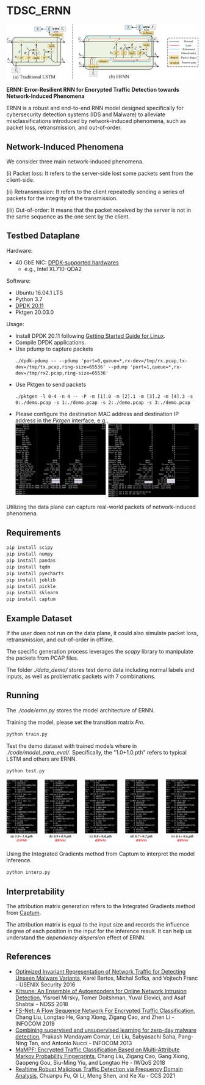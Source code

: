 # TDSC_ERNN

![avatar](./overview/ERNN.png)

**ERNN: Error-Resilient RNN for Encrypted Traffic Detection towards Network-Induced Phenomena**

ERNN is a robust and end-to-end RNN model designed specifically for cybersecurity detection systems (IDS and Malware) to alleviate misclassifications introduced by network-induced phenomena, such as packet loss, retransmission, and out-of-order.

## Network-Induced Phenomena
We consider three main network-induced phenomena.

(i)    Packet loss: It refers to the server-side lost some packets sent from the client-side.

(ii)   Retransmission: It refers to the client repeatedly sending a series of packets for the integrity of the transmission.

(iii)  Out-of-order: It means that the packet received by the server is not in the same sequence as the one sent by the client.

## Testbed Dataplane

Hardware:
- 40 GbE NIC: [DPDK-supported hardwares](https://core.dpdk.org/supported/)
  - e.g., Intel XL710-QDA2

Software:
- Ubuntu 16.04.1 LTS
- Python 3.7
- [DPDK 20.11](http://git.dpdk.org/dpdk-stable/tag/?h=v20.11)
- Pktgen 20.03.0

Usage:
- Install DPDK 20.11 following [Getting Started Guide for Linux](https://doc.dpdk.org/guides-20.11/linux_gsg/index.html).
- Compile DPDK applications.
- Use pdump to capture packets
	```
	./dpdk-pdump -- --pdump 'port=0,queue=*,rx-dev=/tmp/rx.pcap,tx-dev=/tmp/tx.pcap,ring-size=65536' --pdump 'port=1,queue=*,rx-dev=/tmp/rx2.pcap,ring-size=65536'
	```
- Use Pktgen to send packets
	```
	./pktgen -l 0-4 -n 4 -- -P -m [1].0 -m [2].1 -m [3].2 -m [4].3 -s 0:./demo.pcap -s 1:./demo.pcap -s 2:./demo.pcap -s 3:./demo.pcap
	```
- Please configure the destination MAC address and destination IP address in the *Pktgen* interface, e.g., 
![avatar](./overview/pktgen.png)

Utilizing the data plane can capture real-world packets of network-induced phenomena.

## Requirements

```bash
pip install scipy
pip install numpy
pip install pandas
pip install tqdm
pip install pyecharts
pip install joblib
pip install pickle
pip install sklearn
pip install captum
```

## Example Dataset

If the user does not run on the data plane, it could also simulate packet loss, retransmission, and out-of-order in offline.

The specific generation process leverages the *scapy* library to manipulate the packets from PCAP files. 

The folder *./data_demo/* stores test demo data including normal labels and inputs, as well as problematic packets with 7 combinations. 

## Running

The *./code/ernn.py* stores the model architecture of ERNN. 

Training the model, please set the transition matrix *Fm*. 

```bash
python train.py
```

Test the demo dataset with trained models where in *./code/model_para_eval/*. 
Specifically, the "1.0+1.0.pth" refers to typical LSTM and others are ERNN. 

```bash
python test.py
```
![avatar](./overview/test.png)

Using the Integrated Gradients method from Captum to interpret the model inference. 

```bash
python interp.py
```

## Interpretability

The attribution matrix generation refers to the Integrated Gradients method from [Captum](https://github.com/pytorch/captum). 

The attribution matrix is equal to the input size and records the influence degree of each position in the input for the inference result. It can help us understand the *dependency dispersion* effect of ERNN.

## References
- [Optimized Invariant Representation of Network Traffic for Detecting Unseen Malware Variants](https://www.usenix.org/conference/usenixsecurity16/technical-sessions/presentation/bartos), Karel Bartos, Michal Sofka, and Vojtech Franc - USENIX Security 2016
- [Kitsune: An Ensemble of Autoencoders for Online Network Intrusion Detection](https://arxiv.org/abs/1802.09089), Yisroel Mirsky, Tomer Doitshman, Yuval Elovici, and Asaf Shabtai - NDSS 2018
- [FS-Net: A Flow Sequence Network For Encrypted Traffic Classification](https://ieeexplore.ieee.org/document/8737507), Chang Liu, Longtao He, Gang Xiong, Zigang Cao, and Zhen Li - INFOCOM 2019
- [Combining supervised and unsupervised learning for zero-day malware detection](https://ieeexplore.ieee.org/document/6567003), Prakash Mandayam Comar, Lei Liu, Sabyasachi Saha, Pang-Ning Tan, and Antonio Nucci - INFOCOM 2013
- [MaMPF: Encrypted Traffic Classification Based on Multi-Attribute Markov Probability Fingerprints](https://ieeexplore.ieee.org/document/8624124), Chang Liu, Zigang Cao, Gang Xiong, Gaopeng Gou, Siu-Ming Yiu, and Longtao He - IWQoS 2018
- [Realtime Robust Malicious Traffic Detection via Frequency Domain Analysis](https://doi.org/10.1145/3460120.3484585), Chuanpu Fu, Qi Li, Meng Shen, and Ke Xu - CCS 2021
